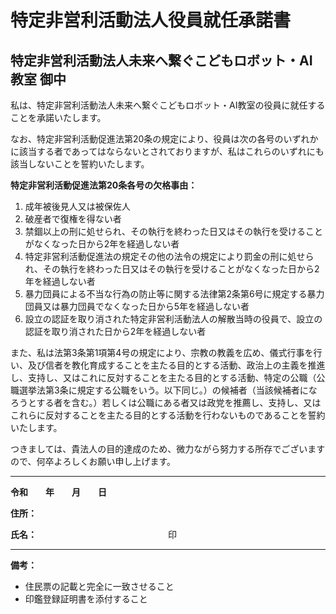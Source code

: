 # 特定非営利活動法人役員就任承諾書

## 特定非営利活動法人未来へ繋ぐこどもロボット・AI教室 御中

私は、特定非営利活動法人未来へ繋ぐこどもロボット・AI教室の役員に就任することを承諾いたします。

なお、特定非営利活動促進法第20条の規定により、役員は次の各号のいずれかに該当する者であってはならないとされておりますが、私はこれらのいずれにも該当しないことを誓約いたします。

**特定非営利活動促進法第20条各号の欠格事由：**

1. 成年被後見人又は被保佐人
2. 破産者で復権を得ない者
3. 禁錮以上の刑に処せられ、その執行を終わった日又はその執行を受けることがなくなった日から2年を経過しない者
4. 特定非営利活動促進法の規定その他の法令の規定により罰金の刑に処せられ、その執行を終わった日又はその執行を受けることがなくなった日から2年を経過しない者
5. 暴力団員による不当な行為の防止等に関する法律第2条第6号に規定する暴力団員又は暴力団員でなくなった日から5年を経過しない者
6. 設立の認証を取り消された特定非営利活動法人の解散当時の役員で、設立の認証を取り消された日から2年を経過しない者

また、私は法第3条第1項第4号の規定により、宗教の教義を広め、儀式行事を行い、及び信者を教化育成することを主たる目的とする活動、政治上の主義を推進し、支持し、又はこれに反対することを主たる目的とする活動、特定の公職（公職選挙法第3条に規定する公職をいう。以下同じ。）の候補者（当該候補者になろうとする者を含む。）若しくは公職にある者又は政党を推薦し、支持し、又はこれらに反対することを主たる目的とする活動を行わないものであることを誓約いたします。

つきましては、貴法人の目的達成のため、微力ながら努力する所存でございますので、何卒よろしくお願い申し上げます。

---

**令和　　年　　月　　日**

**住所：**　　　　　　　　　　　　　　　　　　　　　　

**氏名：**　　　　　　　　　　　　　　　印

---

**備考：**
- 住民票の記載と完全に一致させること
- 印鑑登録証明書を添付すること